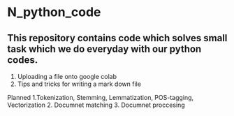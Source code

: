 # N_python_code
## This repository contains code which solves small task which we do everyday with our python codes.

1. Uploading a file onto google colab
2. Tips and tricks for writing a mark down file




Planned
1.Tokenization, Stemming, Lemmatization, POS-tagging, Vectorization
2. Documnet matching
3. Documnet proccesing 


